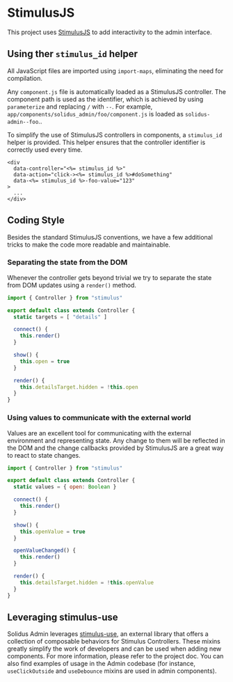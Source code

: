 # StimulusJS

This project uses [StimulusJS](https://stimulusjs.org) to add interactivity to the admin interface.

## Using ther `stimulus_id` helper

All JavaScript files are imported using `import-maps`, eliminating the need for compilation.

Any `component.js` file is automatically loaded as a StimulusJS controller. The component path is used as the identifier, which is achieved by using `parameterize` and replacing `/` with `--`.
For example, `app/components/solidus_admin/foo/component.js` is loaded as `solidus-admin--foo`..

To simplify the use of StimulusJS controllers in components, a `stimulus_id` helper is provided.
This helper ensures that the controller identifier is correctly used every time.

```erb
<div
  data-controller="<%= stimulus_id %>"
  data-action="click-><%= stimulus_id %>#doSomething"
  data-<%= stimulus_id %>-foo-value="123"
>
  ...
</div>
```

## Coding Style

Besides the standard StimulusJS conventions, we have a few additional tricks to make the code more readable and maintainable.

### Separating the state from the DOM

Whenever the controller gets beyond trivial we try to separate the state from DOM updates using a `render()` method.

```js
import { Controller } from "stimulus"

export default class extends Controller {
  static targets = [ "details" ]

  connect() {
    this.render()
  }

  show() {
    this.open = true
  }

  render() {
    this.detailsTarget.hidden = !this.open
  }
}
```

### Using values to communicate with the external world

Values are an excellent tool for communicating with the external environment and representing state.
Any change to them will be reflected in the DOM and the change callbacks provided by StimulusJS are a great way to react to state changes.

```js
import { Controller } from "stimulus"

export default class extends Controller {
  static values = { open: Boolean }

  connect() {
    this.render()
  }

  show() {
    this.openValue = true
  }

  openValueChanged() {
    this.render()
  }

  render() {
    this.detailsTarget.hidden = !this.openValue
  }
}
```

## Leveraging stimulus-use

Solidus Admin leverages [stimulus-use](https://github.com/stimulus-use/stimulus-use/), an external library that offers a collection of composable behaviors for Stimulus Controllers. These mixins greatly simplify the work of developers and can be used when adding new components.
For more information, please refer to the project doc. You can also find examples of usage in the Admin codebase (for instance, `useClickOutside` and `useDebounce` mixins are used in admin components).
